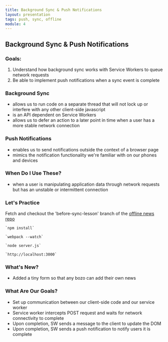 ```yaml
---
title: Background Sync & Push Notifications
layout: presentation
tags: push, sync, offline
module: 4
---
```


<section>
  <h2>Background Sync & Push Notifications</h2>
</section>

<section>
  <h3>Goals:</h3>
  <ol>
    <li>Understand how background sync works with Service Workers to queue network requests</li>
    <li>Be able to implement push notifications when a sync event is complete</li> 
  </ol>
</section>

<section>
  <section>
    <h3>Background Sync</h3>
  </section>
  <section>
    <ul>
      <li>allows us to run code on a separate thread that will not lock up or interfere with any other client-side javascript</li>
      <li>is an API dependent on Service Workers</li>
      <li>allows us to defer an action to a later point in time when a user has a more stable network connection</li>
    </ul>
  </section>
</section>

<section>
  <section>
    <h3>Push Notifications</h3>
  </section>
  <section>
    <ul>
      <li>enables us to send notifications outside the context of a browser page</li>
      <li>mimics the notification functionality we're familiar with on our phones and devices</li>
    </ul>
  </section>
</section>

<section>
  <h3>When Do I Use These?</h3>
  <ul>
    <li>when a user is manipulating application data through network requests but has an unstable or intermittent connection</li>
  </ul>
</section>

<section>
  <h3>Let's Practice</h3>
  <p>Fetch and checkout the 'before-sync-lesson' branch of the <a href="https://github.com/turingschool-examples/offline-news">offline news repo</a></p>
  <p><pre><code>`npm install`</code></pre></p>
  <p><pre><code>`webpack --watch`</code></pre></p>
  <p><pre><code>`node server.js`</code></pre></p>
  <p><pre><code>`http://localhost:3000`</code></pre></p>
</section>

<section>
  <h3>What's New?</h3>
  <ul>
    <li>Added a tiny form so that any bozo can add their own news</li>
  </ul>
</section>

<section>
  <h3>What Are Our Goals?</h3>
  <ul>
    <li>Set up communication between our client-side code and our service worker</li>
    <li>Service worker intercepts POST request and waits for network connectivity to complete</li>
    <li>Upon completion, SW sends a message to the client to update the DOM</li>
    <li>Upon completion, SW sends a push notification to notify users it is complete</li>
  </ul>
</section>